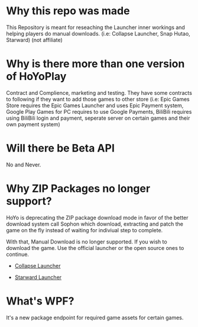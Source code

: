 # Why this repo was made

This Repository is meant for reseaching the Launcher inner workings and helping players do manual downloads. (i.e: Collapse Launcher, Snap Hutao, Starward) (not affiliate)

# Why is there more than one version of HoYoPlay

Contract and Complience, marketing and testing. They have some contracts to following if they want to add those games to other store (i.e: Epic Games Store requires the Epic Games Launcher and uses Epic Payment system, Google Play Games for PC requires to use Google Payments, BiliBili requires using BiliBili login and payment, seperate server on certain games and their own payment system)

# Will there be Beta API

No and Never.

# Why ZIP Packages no longer support?

HoYo is deprecating the ZIP package download mode in favor of the better download system call Sophon which download, extracting and patch the game on the fly instead of waiting for indiviual step to complete.

With that, Manual Download is no longer supported. If you wish to download the game. Use the official launcher or the open source ones to continue.

- [Collapse Launcher](https://collapselauncher.com/)

- [Starward Launcher](https://github.com/Scighost/Starward)

# What's WPF?

It's a new package endpoint for required game assets for certain games.